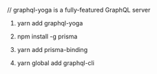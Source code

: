 // graphql-yoga is a fully-featured GraphQL server

1. yarn add graphql-yoga

2. npm install -g prisma

3. yarn add prisma-binding

4. yarn global add graphql-cli
